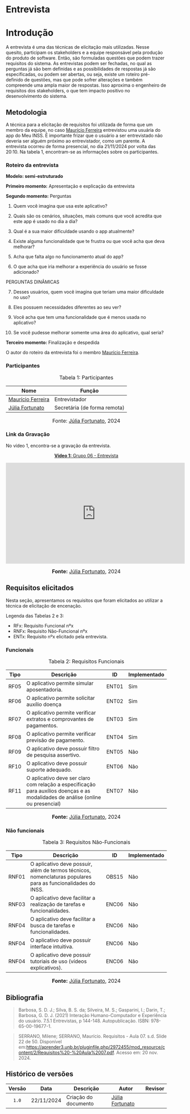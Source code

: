 # Entrevista

# Introdução

A entrevista é uma das técnicas de elicitação mais utilizadas. Nesse quesito,
participam os stakeholders e a equipe responsável pela produção do produto de
software. Então, são formuladas questões que podem trazer requisitos do sistema.
As entrevistas podem ser fechadas, no qual as perguntas já são bem
definidas e as possibilidades de respostas já são especificadas, ou podem ser
abertas, ou seja, existe um roteiro pré-definido de questões, mas que pode sofrer
alterações e também compreende uma ampla maior de respostas. Isso aproxima o
engenheiro de requisitos dos stakeholders, o que tem impacto positivo no
desenvolvimento do sistema.


## Metodologia

A técnica para a elicitação de requisitos foi utilizada de forma que um membro da equipe, no caso [Maurício Ferreira](https://github.com/mauricio-araujoo) entrevistou uma usuária do app do Meu INSS. É importante frizar que o usuário a ser entrevistado não deveria ser alguém próximo ao entrevistador, como um parente.
A entrevista ocorreu de forma presencial, no dia 21/11/2024 por volta das 20:10. Na tabela 1, encontram-se as informações sobre os participantes.

### Roteiro da entrevista 

**Modelo: semi-estruturado**

**Primeiro momento:** Apresentação e explicação da entrevista

**Segundo momento:** Perguntas
1. Quem você imagina que usa este aplicativo?

2. Quais são os cenários, situações, mais comuns que você acredita que este app é usado no dia a dia?
3. Qual é a sua maior dificuldade usando o app atualmente?
4. Existe alguma funcionalidade que te frustra ou que você acha que deva melhorar?
5. Acha que falta algo no funcionamento atual do app?
6. O que acha que iria melhorar a experiência do usuário se fosse adicionado?

PERGUNTAS DINÂMICAS

7. Desses usuários, quem você imagina que teriam uma maior dificuldade no uso?

8. Eles possuem necessidades diferentes ao seu ver?
9. Você acha que tem uma funcionalidade que é menos usada no aplicativo?
10. Se você pudesse melhorar somente uma área do aplicativo, qual seria?

**Terceiro momento:** Finalização e despedida

O autor do roteiro da entrevista foi o membro [Maurício Ferreira](https://github.com/mauricio-araujoo).

### Participantes

<font size="3"><p style="text-align: center">Tabela 1: Participantes</p></font>

<center>

| Nome                                             | Função                   |
| ------------------------------------------------ | ------------------------ |
| [Maurício Ferreira](https://github.com/mauricio-araujoo)  | Entrevistador              |
| [Júlia Fortunato](https://github.com/julia-fortunato) | Secretária (de forma remota) |

</center>

<font size="3"><p style="text-align: center">Fonte: [Júlia Fortunato](https://github.com/julia-fortunato), 2024</p></font>

### Link da Gravação

No vídeo 1, encontra-se a gravação da entrevista.

<div align="center">
<p style="text-align: center"><a href="https://youtu.be/HTQTsxcaGAQ?si=cQFV-A5DwJRkLltP" target="blanket"><b>Vídeo 1:</b> Grupo 06 - Entrevista</a></p>

<iframe width="560" height="315" src="https://www.youtube.com/embed/HTQTsxcaGAQ?si=cQFV-A5DwJRkLltP" title="Apresentação 1" frameborder="0" allow="accelerometer; autoplay; clipboard-write; encrypted-media; gyroscope; picture-in-picture; web-share" allowfullscreen></iframe>

<font size="3"><p style="text-align: center"><b>Fonte:</b> <a href="https://github.com/julia-fortunato">Júlia Fortunato</a>, 2024</p></font>
</div >

## Requisitos elicitados

Nesta seção, apresentamos os requisitos que foram elicitados ao utilizar a técnica de elicitação de encenação.

Legenda das Tabelas 2 e 3:

- RFx: Requisito Funcional nºx
- RNFx: Requisito Não-Funcional nºx
- ENTx: Requisito nºx elicitado pela entrevista.

### Funcionais

<font size="3"><p style="text-align: center">Tabela 2: Requisitos Funcionais</p></font>

<center>

| Tipo | Descrição                                                                                                             | <a id="anchor_OBS" style="visibility: hidden;"></a> ID | Implementado |
| ---- | --------------------------------------------------------------------------------------------------------------------- | ------------------------------------------------------ | ------------ |
| RF05 | O aplicativo permite simular aposentadoria.                                                                            | ENT01                                                  | Sim          |
| RF06 | O aplicativo permite solicitar auxílio doença                                                                             | ENT02                                                  | Sim          |
| RF07 | O aplicativo permite verificar extratos e comprovantes de pagamentos.                                                | ENT03                                                  | Sim          |
| RF08 | O aplicativo permite verificar previsão de pagamento.                                 | ENT04                                                  | Sim          |
| RF09 | O aplicativo deve possuir filtro de pesquisa assertivo.                                 | ENT05                                                  | Não          |
| RF10 | O aplicativo deve possuir suporte adequado.                                 | ENT06                                                 | Não          |
| RF11 | O aplicativo deve ser claro com relação a especificação para auxílios doenças e as modalidades de análise (online ou presencial)                                 | ENT07                                                 | Não          |

</center>

<font size="3"><p style="text-align: center"><b>Fonte:</b> <a href="https://github.com/julia-fortunato">Júlia Fortunato</a>, 2024</p></font>

### Não funcionais

<font size="3"><p style="text-align: center">Tabela 3: Requisitos Não-Funcionais</p></font>

<center>

| Tipo  | Descrição                                                                                                                                                                       | <a id="anchor_OBSNF" style="visibility: hidden;"></a>ID | Implementado |
| ----- | ------------------------------------------------------------------------------------------------------------------------------------------------------------------------------- | ------------------------------------------------------- | ------------ |
| RNF01 | O aplicativo deve possuir, além de termos técnicos, nomenclaturas populares para as funcionalidades do INSS.                                                                  | OBS15                                                   | Não          |
| RNF03 | O aplicativo deve facilitar a realização de tarefas e funcionalidades.                                                                 | ENC06                                                   | Não          | 
| RNF04 | O aplicativo deve facilitar a busca de tarefas e funcionalidades.                                                               | ENC06    | Não          | 
| RNF04 | O aplicativo deve possuir interface intuitiva.                                                               | ENC06 | Não          | 
| RNF04 | O aplicativo deve possuir tutoriais de uso (vídeos explicativos).                                                             | ENC06                                                 | Não          |

</center>

<font size="3"><p style="text-align: center"><b>Fonte:</b> <a href="https://github.com/julia-fortunato">Júlia Fortunato</a>, 2024</p></font>


## Bibliografia

> Barbosa, S. D. J.; Silva, B. S. da; Silveira, M. S.; Gasparini, I.; Darin, T.; Barbosa, G. D. J. (2021) Interação Humano-Computador e Experiência do usuário. 7.5.1 Entrevistas, p 144-148. Autopublicação. ISBN: 978-65-00-19677-1.

>  SERRANO, Milene; SERRANO, Maurício. Requisitos - Aula 07. s.d. Slide 22 de 50. Disponível em:https://aprender3.unb.br/pluginfile.php/2972455/mod_resource/content/2/Requisitos%20-%20Aula%2007.pdf. Acesso em: 20 nov. 2024.

## Histórico de versões 

|Versão|Data|Descrição|Autor|Revisor|
|:----:|----|---------|-----|:-------:|
|`1.0`|22/11/2024|Criação do documento|[Júlia Fortunato](https://github.com/julia-fortunato)|[](https://github.com/)|
